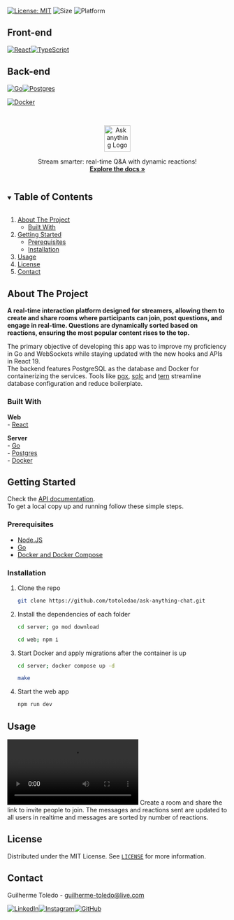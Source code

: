 [![License: MIT][license-shield]][license-url]
![Size](https://img.shields.io/github/repo-size/totoledao/ask-anything-chat)
![Platform](https://img.shields.io/badge/platform-Web-7F00FF)

## Front-end

[![React][react-shield]][react-url][![TypeScript][typescript-shield]][typescript-url]

## Back-end

[![Go][go-shield]][go-url][![Postgres][postgres-shield]][postgres-url]

[![Docker][docker-shield]][docker-url]

<!-- <br>[API documentation](server/README.md) -->

<!-- PROJECT LOGO -->
<br />
<p align="center">
  <a href="https://github.com/totoledao/ask-anything-chat">
    <img src="https://github.com/user-attachments/assets/ffee4779-2237-40c9-9dea-5d79f048d02c" alt="Ask anything Logo" width="60">
  </a>
  
  <p align="center">
    Stream smarter: real-time Q&A with dynamic reactions!
    <br />
    <a href="https://github.com/totoledao/ask-anything-chat"><strong>Explore the docs »</strong></a>    
  </p>
</p>

<!-- TABLE OF CONTENTS -->
<details open="open">
  <summary><h2 style="display: inline-block">Table of Contents</h2></summary>
  <ol>
    <li>
      <a href="#about-the-project">About The Project</a>
      <ul>
        <li><a href="#built-with">Built With</a></li>
      </ul>
    </li>
    <li>
      <a href="#getting-started">Getting Started</a>
      <ul>
        <li><a href="#prerequisites">Prerequisites</a></li>
        <li><a href="#installation">Installation</a></li>
      </ul>
    </li>    
    <li><a href="#usage">Usage</a></li>
    <li><a href="#license">License</a></li>
    <li><a href="#contact">Contact</a></li>    
  </ol>
</details>

<!-- ABOUT THE PROJECT -->

## About The Project

<!-- ![web-home](https://github.com/totoledao/totoledao/assets/40635662/11f0d79a-6733-4daa-b501-9a397c0ed065) -->

**A real-time interaction platform designed for streamers, allowing them to create and share rooms where participants can join, post questions, and engage in real-time. Questions are dynamically sorted based on reactions, ensuring the most popular content rises to the top.**

The primary objective of developing this app was to improve my proficiency in Go and WebSockets while staying updated with the new hooks and APIs in React 19.<br>
The backend features PostgreSQL as the database and Docker for containerizing the services. Tools like [pgx](https://github.com/jackc/pgx), [sqlc](https://github.com/sqlc-dev/sqlc) and [tern](https://github.com/jackc/tern) streamline database configuration and reduce boilerplate.

### Built With

**Web**<br>- [React][react-shield]

**Server**<br>- [Go][go-url]<br>- [Postgres][postgres-url]<br>- [Docker][docker-url]

<!-- GETTING STARTED -->

## Getting Started

Check the [API documentation](server/README.md).<br>
To get a local copy up and running follow these simple steps.

### Prerequisites

- [Node.JS](https://nodejs.org/)
- [Go](https://go.dev/doc/install)
- [Docker and Docker Compose](https://docs.docker.com/desktop/)

### Installation

1. Clone the repo
   ```sh
   git clone https://github.com/totoledao/ask-anything-chat.git
   ```
2. Install the dependencies of each folder
   ```sh
   cd server; go mod download
   ```
   ```sh
   cd web; npm i
   ```
3. Start Docker and apply migrations after the container is up
   ```sh
   cd server; docker compose up -d
   ```
   ```sh
   make
   ```
4. Start the web app
   ```sh
   npm run dev
   ```

<!-- USAGE EXAMPLES -->

## Usage

<video src="https://github.com/user-attachments/assets/cf0011cb-4a43-4881-9552-651910d9a5d2" loop controls></video>
Create a room and share the link to invite people to join.
The messages and reactions sent are updated to all users in realtime and messages are sorted by number of reactions.

<!-- LICENSE -->

## License

Distributed under the MIT License. See [`LICENSE`][license-url] for more information.

<!-- CONTACT -->

## Contact

Guilherme Toledo - guilherme-toledo@live.com

[![LinkedIn](https://img.shields.io/badge/LinkedIn-0077B5?style=for-the-badge&logo=linkedin&logoColor=white)](https://www.linkedin.com/in/guilhermemtoledo/)[![Instagram](https://img.shields.io/badge/Instagram-E4405F?style=for-the-badge&logo=instagram&logoColor=white)](https://www.instagram.com/totoledao)[![GitHub](https://img.shields.io/badge/GitHub-100000?style=for-the-badge&logo=github&logoColor=whit)](https://www.github.com/totoledao)

<!-- MARKDOWN LINKS & IMAGES -->
<!-- https://www.markdownguide.org/basic-syntax/#reference-style-links -->

[license-shield]: https://img.shields.io/badge/License-MIT-blue.svg
[license-url]: https://github.com/totoledao/ask-anything-chat/blob/main/LICENSE
[linkedin-shield]: https://img.shields.io/badge/-LinkedIn-black.svg?style=for-the-badge&logo=linkedin&colorB=0e76a8
[linkedin-url]: http://www.linkedin.com/in/guilhermemtoledo
[react-shield]: https://img.shields.io/badge/React-20232A?style=for-the-badge&logo=react&logoColor=61DAFB
[react-url]: https://react.dev/
[typescript-shield]: https://img.shields.io/badge/TypeScript-007ACC?style=for-the-badge&logo=typescript&logoColor=white
[typescript-url]: https://www.typescriptlang.org/
[go-shield]: https://img.shields.io/badge/go-%2300ADD8.svg?style=for-the-badge&logo=go&logoColor=white
[go-url]: https://go.dev/
[postgres-shield]: https://img.shields.io/badge/postgres-%23316192.svg?style=for-the-badge&logo=postgresql&logoColor=white
[postgres-url]: https://www.postgresql.org/
[docker-shield]: https://img.shields.io/badge/docker-%230db7ed.svg?style=for-the-badge&logo=docker&logoColor=white
[docker-url]: https://www.docker.com/
